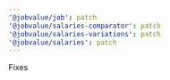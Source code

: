 ```yaml
---
'@jobvalue/job': patch
'@jobvalue/salaries-comparator': patch
'@jobvalue/salaries-variations': patch
'@jobvalue/salaries': patch
---
```


Fixes
